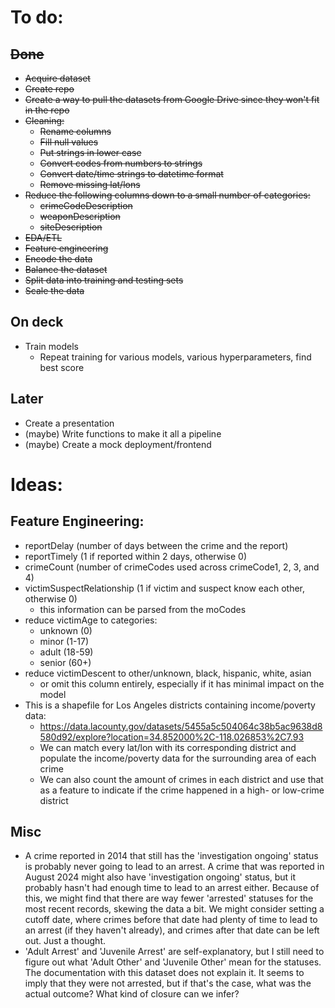 # To do:
## ~~Done~~
- ~~Acquire dataset~~
- ~~Create repo~~
- ~~Create a way to pull the datasets from Google Drive since they won't fit in the repo~~
- ~~Cleaning:~~
    - ~~Rename columns~~
    - ~~Fill null values~~
    - ~~Put strings in lower case~~
    - ~~Convert codes from numbers to strings~~
    - ~~Convert date/time strings to datetime format~~
    - ~~Remove missing lat/lons~~
- ~~Reduce the following columns down to a small number of categories:~~
    - ~~crimeCodeDescription~~
    - ~~weaponDescription~~
    - ~~siteDescription~~
- ~~EDA/ETL~~
- ~~Feature engineering~~
- ~~Encode the data~~
- ~~Balance the dataset~~
- ~~Split data into training and testing sets~~
- ~~Scale the data~~
## On deck
- Train models
    - Repeat training for various models, various hyperparameters, find best score

## Later
- Create a presentation
- (maybe) Write functions to make it all a pipeline
- (maybe) Create a mock deployment/frontend

# Ideas:
## Feature Engineering:
- reportDelay (number of days between the crime and the report)
- reportTimely (1 if reported within 2 days, otherwise 0)
- crimeCount (number of crimeCodes used across crimeCode1, 2, 3, and 4)
- victimSuspectRelationship (1 if victim and suspect know each other, otherwise 0)
    - this information can be parsed from the moCodes
- reduce victimAge to categories:
    - unknown (0)
    - minor (1-17)
    - adult (18-59)
    - senior (60+)
- reduce victimDescent to other/unknown, black, hispanic, white, asian
    - or omit this column entirely, especially if it has minimal impact on the model
- This is a shapefile for Los Angeles districts containing income/poverty data:
    - https://data.lacounty.gov/datasets/5455a5c504064c38b5ac9638d8580d92/explore?location=34.852000%2C-118.026853%2C7.93
    - We can match every lat/lon with its corresponding district and populate the income/poverty data for the surrounding area of each crime
    - We can also count the amount of crimes in each district and use that as a feature to indicate if the crime happened in a high- or low-crime district
## Misc
- A crime reported in 2014 that still has the 'investigation ongoing' status is probably never going to lead to an arrest. A crime that was reported in August 2024 might also have 'investigation ongoing' status, but it probably hasn't had enough time to lead to an arrest either. Because of this, we might find that there are way fewer 'arrested' statuses for the most recent records, skewing the data a bit. We might consider setting a cutoff date, where crimes before that date had plenty of time to lead to an arrest (if they haven't already), and crimes after that date can be left out. Just a thought.
- 'Adult Arrest' and 'Juvenile Arrest' are self-explanatory, but I still need to figure out what 'Adult Other' and 'Juvenile Other' mean for the statuses. The documentation with this dataset does not explain it. It seems to imply that they were not arrested, but if that's the case, what was the actual outcome? What kind of closure can we infer?
